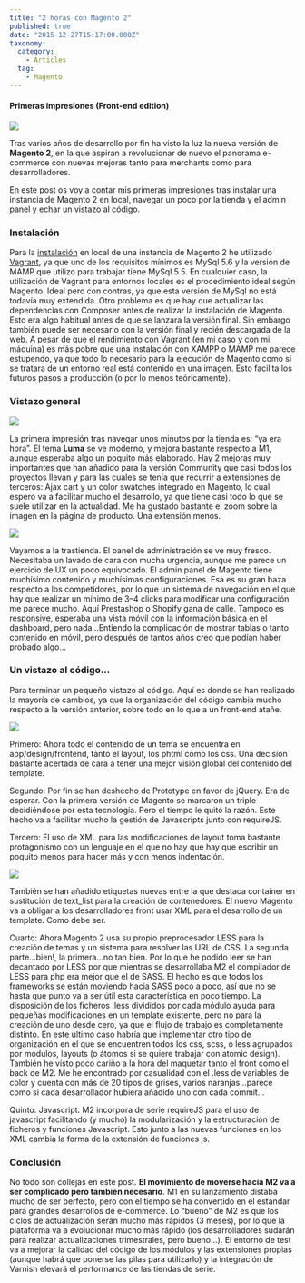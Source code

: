 ```yaml
---
title: "2 horas con Magento 2"
published: true
date: "2015-12-27T15:17:00.000Z"
taxonomy:
  category:
    - Articles
  tag:
    - Magento
---
```


#### Primeras impresiones (Front-end edition)

![](https://cdn-images-1.medium.com/max/4000/1*OddzhRy0jxiADpTDXecWVg.jpeg)

Tras varios años de desarrollo por fin ha visto la luz la nueva versión de **Magento 2**, en la que aspiran a revolucionar de nuevo el panorama e-commerce con nuevas mejoras tanto para merchants como para desarrolladores.

En este post os voy a contar mis primeras impresiones tras instalar una instancia de Magento 2 en local, navegar un poco por la tienda y el admin panel y echar un vistazo al código.

### Instalación

Para la [instalación](http://www.damianculotta.com.ar/2015/11/19/como-instalar-magento-2-en-todas-sus-variantes/) en local de una instancia de Magento 2 he utilizado [Vagrant](https://github.com/rgranadino/mage2_vagrant), ya que uno de los requisitos mínimos es MySql 5.6 y la versión de MAMP que utilizo para trabajar tiene MySql 5.5. En cualquier caso, la utilización de Vagrant para entornos locales es el procedimiento ideal según Magento. Ideal pero con contras, ya que esta versión de MySql no está todavía muy extendida. Otro problema es que hay que actualizar las dependencias con Composer antes de realizar la instalación de Magento. Esto era algo habitual antes de que se lanzara la versión final. Sin embargo también puede ser necesario con la versión final y recién descargada de la web. A pesar de que el rendimiento con Vagrant (en mi caso y con mi máquina) es más pobre que una instalación con XAMPP o MAMP me parece estupendo, ya que todo lo necesario para la ejecución de Magento como si se tratara de un entorno real está contenido en una imagen. Esto facilita los futuros pasos a producción (o por lo menos teóricamente).

### Vistazo general

![](https://cdn-images-1.medium.com/max/2556/1*sECwVqpJhY7cJnrrq-_x9g.png)

La primera impresión tras navegar unos minutos por la tienda es: “ya era hora”. El tema **Luma** se ve moderno, y mejora bastante respecto a M1, aunque esperaba algo un poquito más elaborado. Hay 2 mejoras muy importantes que han añadido para la versión Community que casi todos los proyectos llevan y para las cuales se tenía que recurrir a extensiones de terceros: Ajax cart y un color swatches integrado en Magento, lo cual espero va a facilitar mucho el desarrollo, ya que tiene casi todo lo que se suele utilizar en la actualidad. Me ha gustado bastante el zoom sobre la imagen en la página de producto. Una extensión menos.

![](https://cdn-images-1.medium.com/max/2560/1*eQinGNk-wJYHhWHoZFBPjA.png)

Vayamos a la trastienda. El panel de administración se ve muy fresco. Necesitaba un lavado de cara con mucha urgencia, aunque me parece un ejercicio de UX un poco equivocado. El admin panel de Magento tiene muchísimo contenido y muchísimas configuraciones. Esa es su gran baza respecto a los competidores, por lo que un sistema de navegación en el que hay que realizar un mínimo de 3–4 clicks para modificar una configuración me parece mucho. Aquí Prestashop o Shopify gana de calle. Tampoco es responsive, esperaba una vista móvil con la información básica en el dashboard, pero nada…Entiendo la complicación de mostrar tablas o tanto contenido en móvil, pero después de tantos años creo que podían haber probado algo…

### Un vistazo al código…

Para terminar un pequeño vistazo al código. Aquí es donde se han realizado la mayoría de cambios, ya que la organización del código cambia mucho respecto a la versión anterior, sobre todo en lo que a un front-end atañe.

![](https://cdn-images-1.medium.com/max/2000/1*kgBR041uNSE-Qeku-JEWCg.png)

Primero: Ahora todo el contenido de un tema se encuentra en app/design/frontend, tanto el layout, los phtml como los css. Una decisión bastante acertada de cara a tener una mejor visión global del contenido del template.

Segundo: Por fin se han deshecho de Prototype en favor de jQuery. Era de esperar. Con la primera versión de Magento se marcaron un triple decidiéndose por esta tecnología. Pero el tiempo le quitó la razón. Este hecho va a facilitar mucho la gestión de Javascripts junto con requireJS.

Tercero: El uso de XML para las modificaciones de layout toma bastante protagonismo con un lenguaje en el que no hay que hay que escribir un poquito menos para hacer más y con menos indentación.

![](https://cdn-images-1.medium.com/max/2426/1*6nniD_o5vYXi7n3jUvgfsw.png)

También se han añadido etiquetas nuevas entre la que destaca container en sustitución de text_list para la creación de contenedores. El nuevo Magento va a obligar a los desarrolladores front usar XML para el desarrollo de un template. Como debe ser.

Cuarto: Ahora Magento 2 usa su propio preprocesador LESS para la creación de temas y un sistema para resolver las URL de CSS. La segunda parte…bien!, la primera…no tan bien. Por lo que he podido leer se han decantado por LESS por que mientras se desarrollaba M2 el compilador de LESS para php era mejor que el de SASS. El hecho es que todos los frameworks se están moviendo hacia SASS poco a poco, así que no se hasta que punto va a ser útil esta característica en poco tiempo. La disposición de los ficheros .less divididos por cada módulo ayuda para pequeñas modificaciones en un template existente, pero no para la creación de uno desde cero, ya que el flujo de trabajo es completamente distinto. En este último caso habría que implementar otro tipo de organización en el que se encuentren todos los css, scss, o less agrupados por módulos, layouts (o átomos si se quiere trabajar con atomic design). También he visto poco cariño a la hora del maquetar tanto el front como el back de M2. Me he encontrado por casualidad con el .less de variables de color y cuenta con más de 20 tipos de grises, varios naranjas…parece como si cada desarrollador hubiera añadido uno con cada commit…

Quinto: Javascript. M2 incorpora de serie requireJS para el uso de javascript facilitando (y mucho) la modularización y la estructuración de ficheros y funciones Javascript. Esto junto a las nuevas funciones en los XML cambia la forma de la extensión de funciones js.

### Conclusión

No todo son collejas en este post. **El movimiento de moverse hacia M2 va a ser complicado pero también necesario**. M1 en su lanzamiento distaba mucho de ser perfecto, pero con el tiempo se ha convertido en el estándar para grandes desarrollos de e-commerce. Lo “bueno” de M2 es que los ciclos de actualización serán mucho más rápidos (3 meses), por lo que la plataforma va a evolucionar mucho más rápido (los desarrolladores sudarán para realizar actualizaciones trimestrales, pero bueno…). El entorno de test va a mejorar la calidad del código de los módulos y las extensiones propias (aunque habrá que ponerse las pilas para utilizarlo) y la integración de Varnish elevará el performance de las tiendas de serie.
